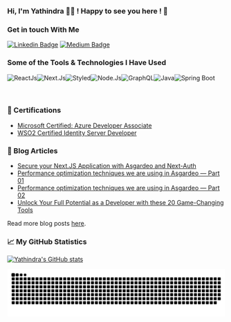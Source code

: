 ### Hi, I'm Yathindra 👨‍💻 !  Happy to see you here ! 👋

### Get in touch With Me

[![Linkedin Badge](https://img.shields.io/badge/-yathindra-blue?style=flat-square&logo=Linkedin&logoColor=white&link=https://www.linkedin.com/in/yathindra-kodithuwakku/)](https://www.linkedin.com/in/yathindra-kodithuwakku/)
[![Medium Badge](https://img.shields.io/badge/-@yathindra-03a57a?style=flat-square&labelColor=000000&logo=Medium&link=https://yathindra.medium.com/)](https://yathindra.medium.com/)

### Some of the Tools & Technologies I Have Used
<!-- https://github.com/alexandresanlim/Badges4-README.md-Profile -->
<img align="left" alt="ReactJs" src="https://img.shields.io/badge/React-20232A?style=for-the-badge&logo=react&logoColor=61DAFB" />
<img align="left" alt="Next.Js" src="https://img.shields.io/badge/next.js-000000?style=for-the-badge&logo=nextdotjs&logoColor=white" />
<img align="left" alt="Styled" src="https://img.shields.io/badge/styled--components-DB7093?style=for-the-badge&logo=styled-components&logoColor=white" />
<img align="left" alt="Node.Js" src="https://img.shields.io/badge/Node.js-339933?style=for-the-badge&logo=nodedotjs&logoColor=white" />
<img align="left" alt="GraphQL" src="https://img.shields.io/badge/GraphQl-E10098?style=for-the-badge&logo=graphql&logoColor=white" />
<img align="left" alt="Java" src="https://img.shields.io/badge/Java-ED8B00?style=for-the-badge&logo=java&logoColor=white" /> 
<img align="left" alt="Spring Boot" src="https://img.shields.io/badge/Spring_Boot-F2F4F9?style=for-the-badge&logo=spring-boot" />

<br /> <br />  <br /> 

### :medal_sports: Certifications

- [Microsoft Certified: Azure Developer Associate](https://www.credly.com/badges/1dbc7a90-155e-4d7c-b939-4a9b16eb801e?source=linked_in_profile)
- [WSO2 Certified Identity Server Developer](https://certification.wso2.com/web/certificate/VZPRYQ)

### :memo: Blog Articles

<!-- BLOG-POST-LIST:START -->
- [Secure your Next.JS Application with Asgardeo and Next-Auth](https://medium.com/@yathindrarawya/secure-your-next-js-application-with-asgardeo-and-next-auth-4c6ec1b551ea)
- [Performance optimization techniques we are using in Asgardeo — Part 01](https://medium.com/identity-beyond-borders/performance-optimization-techniques-we-are-using-in-asgardeo-part-01-fa436327c618)
- [Performance optimization techniques we are using in Asgardeo — Part 02](https://medium.com/identity-beyond-borders/performance-optimization-techniques-we-are-using-in-asgardeo-part-02-d2eedacc5f3e)
- [Unlock Your Full Potential as a Developer with these 20 Game-Changing Tools](https://yathindra.medium.com/unlock-your-full-potential-as-a-developer-with-these-20-game-changing-tools-1bcbd9d76ebb)
<!-- BLOG-POST-LIST:END -->

<p>Read more blog posts <a href="https://yathindra.medium.com/">here</a>.</p>

### 📈 My GitHub Statistics

[![Yathindra's GitHub stats](https://github-readme-stats.vercel.app/api?username=yathindrakodithuwakku)](https://github.com/yathindrakodithuwakku/github-readme-stats)

![yathindra's snake gif](https://github.com/yathindrakodithuwakku/yathindrakodithuwakku/blob/output/github-contribution-grid-snake.svg)
